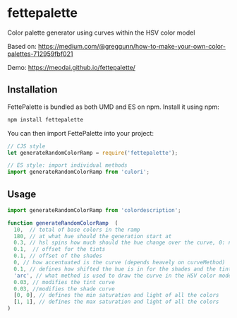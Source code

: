 # fettepalette

Color palette generator using curves within the HSV color model

Based on: https://medium.com/@greggunn/how-to-make-your-own-color-palettes-712959fbf021

Demo: https://meodai.github.io/fettepalette/

## Installation

FettePalette is bundled as both UMD and ES on npm. Install it using npm:

```js
npm install fettepalette
```

You can then import FettePalette into your project:

```js
// CJS style
let generateRandomColorRamp = require('fettepalette');

// ES style: import individual methods
import generateRandomColorRamp from 'culori';
```

## Usage

```js
import generateRandomColorRamp from 'colordescription';

function generateRandomColorRamp  (
  10,  // total of base colors in the ramp
  180, // at what hue should the generation start at
  0.3, // hsl spins how much should the hue change over the curve, 0: not at all, 1: one full rainbow
  0.1,  // offset for the tints
  0.1, // offset of the shades
  0, // how accentuated is the curve (depends heavely on curveMethod)
  0.1, // defines how shifted the hue is in for the shades and the tints
  'arc', // what method is used to draw the curve in the HSV color model 
  0.03, // modifies the tint curve
  0.03, //modifies the shade curve
  [0, 0], // defines the min saturation and light of all the colors
  [1, 1], // defines the max saturation and light of all the colors
)
```

